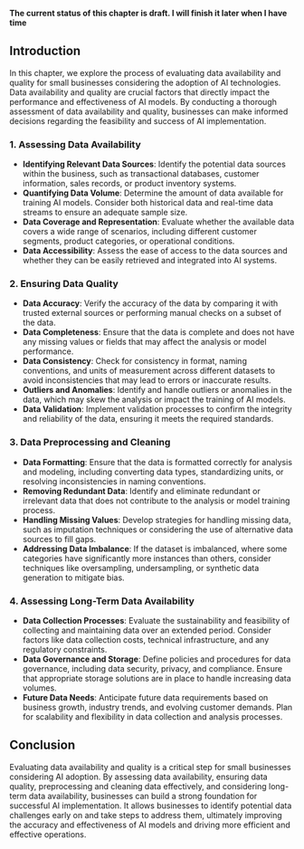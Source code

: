 **The current status of this chapter is draft. I will finish it later when I have time**

Introduction
------------

In this chapter, we explore the process of evaluating data availability and quality for small businesses considering the adoption of AI technologies. Data availability and quality are crucial factors that directly impact the performance and effectiveness of AI models. By conducting a thorough assessment of data availability and quality, businesses can make informed decisions regarding the feasibility and success of AI implementation.

### 1. Assessing Data Availability

* **Identifying Relevant Data Sources**: Identify the potential data sources within the business, such as transactional databases, customer information, sales records, or product inventory systems.
* **Quantifying Data Volume**: Determine the amount of data available for training AI models. Consider both historical data and real-time data streams to ensure an adequate sample size.
* **Data Coverage and Representation**: Evaluate whether the available data covers a wide range of scenarios, including different customer segments, product categories, or operational conditions.
* **Data Accessibility**: Assess the ease of access to the data sources and whether they can be easily retrieved and integrated into AI systems.

### 2. Ensuring Data Quality

* **Data Accuracy**: Verify the accuracy of the data by comparing it with trusted external sources or performing manual checks on a subset of the data.
* **Data Completeness**: Ensure that the data is complete and does not have any missing values or fields that may affect the analysis or model performance.
* **Data Consistency**: Check for consistency in format, naming conventions, and units of measurement across different datasets to avoid inconsistencies that may lead to errors or inaccurate results.
* **Outliers and Anomalies**: Identify and handle outliers or anomalies in the data, which may skew the analysis or impact the training of AI models.
* **Data Validation**: Implement validation processes to confirm the integrity and reliability of the data, ensuring it meets the required standards.

### 3. Data Preprocessing and Cleaning

* **Data Formatting**: Ensure that the data is formatted correctly for analysis and modeling, including converting data types, standardizing units, or resolving inconsistencies in naming conventions.
* **Removing Redundant Data**: Identify and eliminate redundant or irrelevant data that does not contribute to the analysis or model training process.
* **Handling Missing Values**: Develop strategies for handling missing data, such as imputation techniques or considering the use of alternative data sources to fill gaps.
* **Addressing Data Imbalance**: If the dataset is imbalanced, where some categories have significantly more instances than others, consider techniques like oversampling, undersampling, or synthetic data generation to mitigate bias.

### 4. Assessing Long-Term Data Availability

* **Data Collection Processes**: Evaluate the sustainability and feasibility of collecting and maintaining data over an extended period. Consider factors like data collection costs, technical infrastructure, and any regulatory constraints.
* **Data Governance and Storage**: Define policies and procedures for data governance, including data security, privacy, and compliance. Ensure that appropriate storage solutions are in place to handle increasing data volumes.
* **Future Data Needs**: Anticipate future data requirements based on business growth, industry trends, and evolving customer demands. Plan for scalability and flexibility in data collection and analysis processes.

Conclusion
----------

Evaluating data availability and quality is a critical step for small businesses considering AI adoption. By assessing data availability, ensuring data quality, preprocessing and cleaning data effectively, and considering long-term data availability, businesses can build a strong foundation for successful AI implementation. It allows businesses to identify potential data challenges early on and take steps to address them, ultimately improving the accuracy and effectiveness of AI models and driving more efficient and effective operations.
